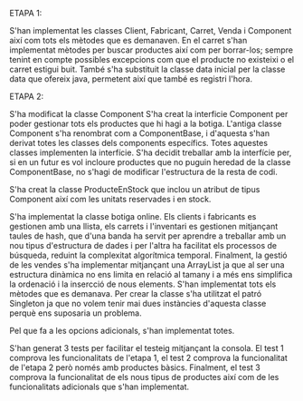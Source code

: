 ETAPA 1:

S'han implementat les classes Client, Fabricant, Carret, Venda i Component així com tots els mètodes que es demanaven. En el carret s'han implementat mètodes per buscar productes així com per borrar-los; sempre tenint en compte possibles excepcions com que el producte no existeixi o el carret estigui buit.
També s'ha substituit la classe data inicial per la classe data que ofereix java, permetent així que també es registri l'hora. 

ETAPA 2: 

S'ha modificat la classe Component S'ha creat la interficie Component per poder gestionar tots els productes que hi hagi a la botiga. L'antiga classe Component s'ha renombrat com a ComponentBase, i d'aquesta s'han derivat totes les classes dels components específics. Totes aquestes classes implementen la interfície. S'ha decidit treballar amb la interfície per, si en un futur es vol incloure productes que no puguin heredad de la classe ComponentBase, no s'hagi de modificar l'estructura de la resta de codi.

S'ha creat la classe ProducteEnStock que inclou un atribut de tipus Component així com les unitats reservades i en stock.

S'ha implementat la classe botiga online. Els clients i fabricants es gestionen amb una llista, els carrets i l'inventari es gestionen mitjançant taules de hash, que d'una banda ha servit per aprendre a treballar amb un nou tipus d'estructura de dades i per l'altra ha facilitat els processos de búsqueda, reduint la complexitat algorítmica temporal. Finalment, la gestió de les vendes s'ha implementar mitjançant una ArrayList ja que al ser una estructura dinàmica no ens limita en relació al tamany i a més ens simplifica la ordenació i la insercció de nous elements. S'han implementat tots els mètodes que es demanava. Per crear la classe s'ha utilitzat el patró Singleton ja que no volem tenir mai dues instàncies d'aquesta classe perquè ens suposaria un problema.

Pel que fa a les opcions adicionals, s'han implementat totes.

S'han generat 3 tests per facilitar el testeig mitjançant la consola. El test 1 comprova les funcionalitats de l'etapa 1, el test 2 comprova la funcionalitat de l'etapa 2 però només amb productes bàsics. Finalment, el test 3 comprova la funcionalitat de els nous tipus de productes així com de les funcionalitats adicionals que s'han implementat.

